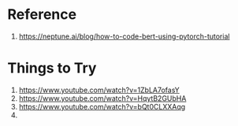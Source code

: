 # Reference

1. https://neptune.ai/blog/how-to-code-bert-using-pytorch-tutorial


# Things to Try

1. https://www.youtube.com/watch?v=1ZbLA7ofasY
2. https://www.youtube.com/watch?v=HqytB2GUbHA
3. https://www.youtube.com/watch?v=bQt0CLXXAqg
4. 
